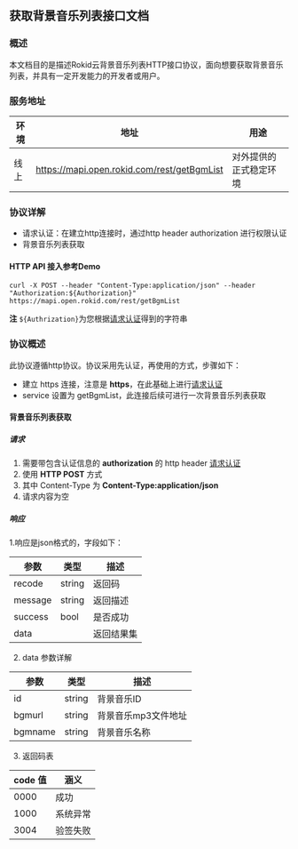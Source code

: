 ## 获取背景音乐列表接口文档

### 概述

本文档目的是描述Rokid云背景音乐列表HTTP接口协议，面向想要获取背景音乐列表，并具有一定开发能力的开发者或用户。


### 服务地址

| 环境 | 地址                                   | 用途                   |
| ---- | -------------------------------------- | ---------------------- |
| 线上 | https://mapi.open.rokid.com/rest/getBgmList     | 对外提供的正式稳定环境 |


### 协议详解

- 请求认证：在建立http连接时，通过http header authorization 进行权限认证
- 背景音乐列表获取

#### HTTP API 接入参考Demo
```shell
curl -X POST --header "Content-Type:application/json" --header "Authorization:${Authorization}" https://mapi.open.rokid.com/rest/getBgmList
```

**注** `${Authrization}`为您根据[请求认证](https://developer.rokid.com/docs/3-ApiReference/mapi-doc/gw-auth-api.html)得到的字符串

### 协议概述

此协议遵循http协议。协议采用先认证，再使用的方式，步骤如下：

* 建立 https 连接，注意是 **https**，在此基础上进行[请求认证](https://developer.rokid.com/docs/3-ApiReference/mapi-doc/gw-auth-api.html)
* service 设置为 getBgmList，此连接后续可进行一次背景音乐列表获取

#### 背景音乐列表获取

##### 请求

1. 需要带包含认证信息的 **authorization** 的 http header [请求认证](https://developer.rokid.com/docs/3-ApiReference/mapi-doc/gw-auth-api.html)
2. 使用 **HTTP POST** 方式
3. 其中 Content-Type 为 **Content-Type:application/json**
4. 请求内容为空

##### 响应

1.响应是json格式的，字段如下：

| 参数    | 类型     | 描述            |
| ----- | ------ | ------------- |
| recode  | string | 返回码  | 
| message | string | 返回描述 | 
| success | bool   | 是否成功 |
| data    |        | 返回结果集 |

2. data 参数详解

| 参数    | 类型     | 描述            |
| ----- | ------ | ------------- |
| id     | string | 背景音乐ID  | 
| bgmurl | string | 背景音乐mp3文件地址 | 
| bgmname | string | 背景音乐名称 |

3. 返回码表 

| code 值         | 涵义           |
| ----------------- | -------------- |
| 0000           | 成功 |
| 1000           | 系统异常       |
| 3004           | 验签失败 | 
